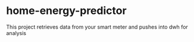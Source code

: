 # home-energy-predictor
This project retrieves data from your smart meter and pushes into dwh for analysis
